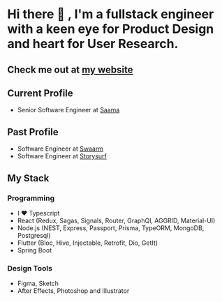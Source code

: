 # Hi there 👋 , I'm a fullstack engineer with a keen eye for **Product Design** and heart for **User Research**. 

## Check me out at [my website](https://saurabswaarm.github.io)

## Current Profile
- Senior Software Engineer at [Saama](https://saama.com)

## Past Profile
- Software Engineer at [Swaarm](https://www.swaarm.com/)
- Software Engineer at [Storysurf](https://www.storysurf.com/)
  
## My Stack

### Programming
- I ❤️ Typescript
- React (Redux, Sagas, Signals, Router, GraphQl, AGGRID, Material-UI)
- Node.js (NEST, Express, Passport, Prisma, TypeORM, MongoDB, Postgresql)
- Flutter (Bloc, Hive, Injectable, Retrofit, Dio, GetIt)
- Spring Boot

### Design Tools
- Figma, Sketch
- After Effects, Photoshop and Illustrator
